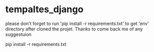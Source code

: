 # tempaltes_django
please don't forget to run 'pip install -r requirements.txt' to get 'env' directory after cloned the projet.
Thanks to come back me of any suggestuion

pip install -r requirements.txt